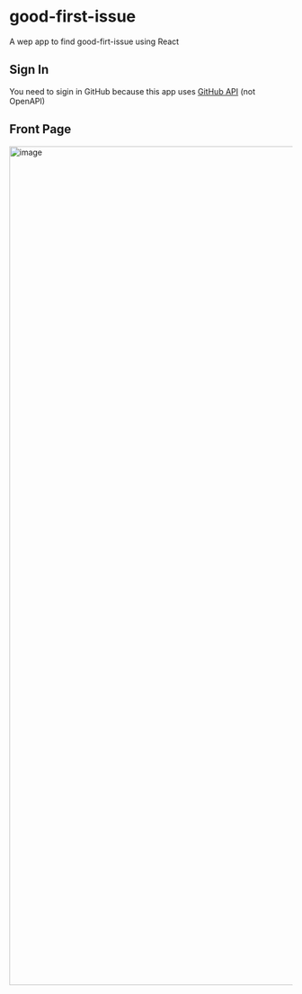 # good-first-issue

A wep app to find good-firt-issue using React

## Sign In

You need to sigin in GitHub because this app uses [GitHub API](https://docs.github.com/en/graphql) (not OpenAPI)


## Front Page

<img width="1492" alt="image" src="https://user-images.githubusercontent.com/98398243/162973503-50fbc42d-0d15-429d-84aa-31048f50b537.png">
